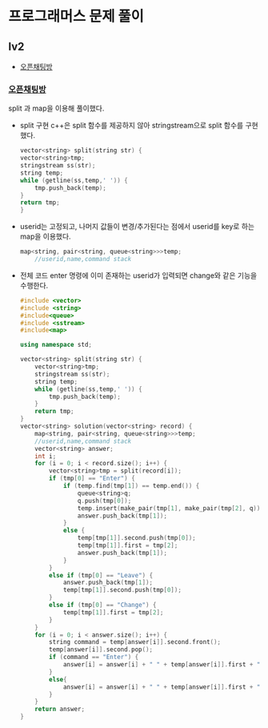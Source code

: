 # 프로그래머스 문제 풀이
## lv2
* [오픈채팅방](#오픈채팅방)
### <a href="https://programmers.co.kr/learn/courses/30/lessons/42888">오픈채팅방</a> 
split 과 map을 이용해 풀이했다.
* split 구현
    c++은 split 함수를 제공하지 않아 stringstream으로 split 함수를 구현했다.
    ```c++
    vector<string> split(string str) {
    vector<string>tmp;
    stringstream ss(str);
    string temp;
    while (getline(ss,temp,' ')) {
        tmp.push_back(temp);
    }
    return tmp;
    }
    ```
* userid는 고정되고, 나머지 값들이 변경/추가된다는 점에서 userid를 key로 하는 map을 이용했다.
    ```c++
    map<string, pair<string, queue<string>>>temp;
        //userid,name,command stack
    ```
* 전체 코드
    enter 명령에 이미 존재하는 userid가 입력되면 change와 같은 기능을 수행한다.
    ```c++
    #include <vector>
    #include <string>
    #include<queue>
    #include <sstream>
    #include<map>

    using namespace std;

    vector<string> split(string str) {
        vector<string>tmp;
        stringstream ss(str);
        string temp;
        while (getline(ss,temp,' ')) {
            tmp.push_back(temp);
        }
        return tmp;
    }
    vector<string> solution(vector<string> record) {
        map<string, pair<string, queue<string>>>temp;
        //userid,name,command stack
        vector<string> answer;
        int i;
        for (i = 0; i < record.size(); i++) {
            vector<string>tmp = split(record[i]);
            if (tmp[0] == "Enter") {
                if (temp.find(tmp[1]) == temp.end()) {
                    queue<string>q;
                    q.push(tmp[0]);
                    temp.insert(make_pair(tmp[1], make_pair(tmp[2], q)));
                    answer.push_back(tmp[1]);
                }
                else {
                    temp[tmp[1]].second.push(tmp[0]);
                    temp[tmp[1]].first = tmp[2];
                    answer.push_back(tmp[1]);
                }
            }
            else if (tmp[0] == "Leave") {
                answer.push_back(tmp[1]);
                temp[tmp[1]].second.push(tmp[0]);
            }
            else if (tmp[0] == "Change") {
                temp[tmp[1]].first = tmp[2];
            }
        }
        for (i = 0; i < answer.size(); i++) {
            string command = temp[answer[i]].second.front();
            temp[answer[i]].second.pop();
            if (command == "Enter") {
                answer[i] = answer[i] + " " + temp[answer[i]].first + "님이 들어왔습니다.";
            }
            else{
                answer[i] = answer[i] + " " + temp[answer[i]].first + "님이 나갔습니다.";
            }
        }
        return answer;
    }
    ```
